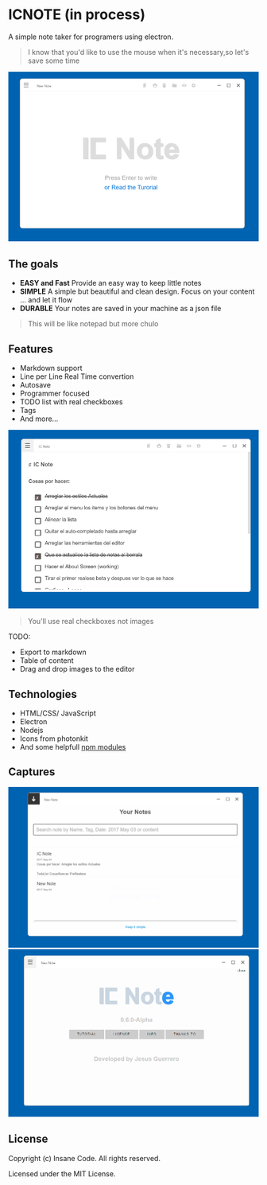 # ICNOTE (in process)

A simple note taker for programers using electron.
> I know that you'd like to use the mouse when it's    necessary,so let's save some time

![ICNOTE](./documentation/assets/images/img1.png)


## The goals

* **EASY and Fast** Provide an easy way to keep little notes
* **SIMPLE** A simple but beautiful and clean design. Focus on your content ... and let it flow
* **DURABLE** Your notes are saved in your machine as a json file

> This will be like notepad but more chulo
 
## Features

* Markdown support
* Line per Line Real Time convertion
* Autosave
* Programmer focused
* TODO list with real checkboxes
* Tags
* And more...

![ICNOTE](./documentation/assets/images/img7.png)
> You'll use real checkboxes not images

TODO:
- Export to markdown
- Table of content
- Drag and drop images to the editor

## Technologies

* HTML/CSS/ JavaScript
* Electron
* Nodejs
* Icons from photonkit
* And some helpfull [npm modules]()

## Captures
![ICNOTE](./documentation/assets/images/img5.png)
![ICNOTE](./documentation/assets/images/img6.png)

## License

Copyright (c) Insane Code. All rights reserved.

Licensed under the MIT License.
